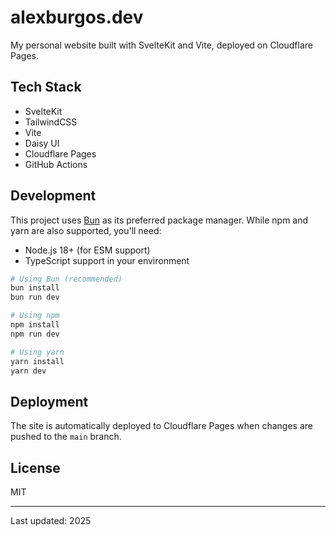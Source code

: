 # alexburgos.dev

My personal website built with SvelteKit and Vite, deployed on Cloudflare Pages.

## Tech Stack

- SvelteKit
- TailwindCSS
- Vite
- Daisy UI
- Cloudflare Pages
- GitHub Actions

## Development

This project uses [Bun](https://bun.sh) as its preferred package manager. While npm and yarn are also supported, you'll need:

- Node.js 18+ (for ESM support)
- TypeScript support in your environment

```bash
# Using Bun (recommended)
bun install
bun run dev

# Using npm
npm install
npm run dev

# Using yarn
yarn install
yarn dev
```

## Deployment

The site is automatically deployed to Cloudflare Pages when changes are pushed to the `main` branch.

## License

MIT

---

Last updated: 2025
